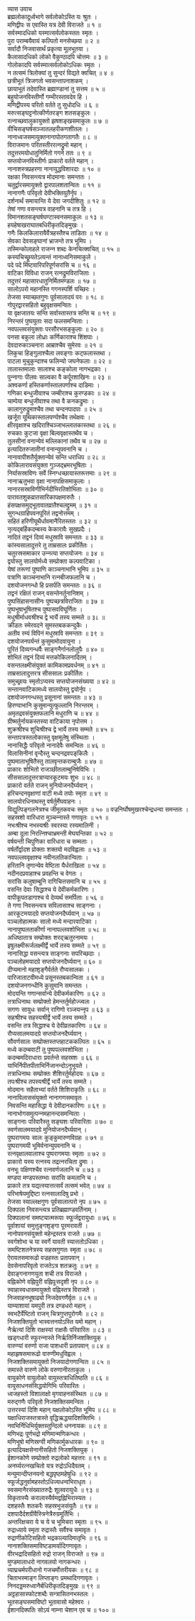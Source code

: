 व्यास उवाच  
ब्रह्मलोकादूर्ध्वभागे सर्वलोकोऽस्ति यः श्रुतः ।  
मणिद्वीपः स एवास्ति यत्र देवी विराजते ॥ १ ॥  
सर्वस्मादधिको यस्मात्सर्वलोकस्ततः स्मृतः ।  
पुरा पराम्बयैवायं कल्पितो मनसेच्छया ॥ २ ॥  
सर्वादौ निजवासार्थं प्रकृत्या मूलभूतया ।  
कैलासादधिको लोको वैकुण्ठादपि चोत्तमः ॥ ३ ॥  
गोलोकादपि सर्वस्मात्सर्वलोकोऽधिकः स्मृतः ।  
न तत्समं त्रिलोक्यां तु सुन्दरं विद्यते क्वचित् ॥ ४ ॥  
छत्रीभूतं त्रिजगतो भवसन्तापनाशकम् ।  
छायाभूतं तदेवास्ति ब्रह्माण्डानां तु सत्तम ॥ ५ ॥  
बहुयोजनविस्तीर्णो गम्भीरस्तावदेव हि ।  
मणिद्वीपस्य परितो वर्तते तु सुधोदधिः ॥ ६ ॥  
मरुत्सङ्‌घट्टनोत्कीर्णतरङ्‌ग शतसङ्‌कुलः ।  
रत्‍नाच्छवालुकायुक्तो झषशङ्‌खसमाकुलः ॥ ७ ॥  
वीचिसङ्‌घर्षसञ्जातलहरीकणशीतलः ।  
नानाध्वजसमायुक्तनानापोतगतागतैः ॥ ८ ॥  
विराजमानः परितस्तीररत्‍नद्रुमो महान् ।  
तदुत्तरमयोधातुनिर्मितो गगने ततः ॥ ९ ॥  
सप्तयोजनविस्तीर्णः प्राकारो वर्तते महान् ।  
नानाशस्त्रप्रहरणा नानायुद्धविशारदाः ॥ १० ॥  
रक्षका निवसन्त्यत्र मोदमानाः समन्ततः ।  
चतुर्द्वारसमायुक्तो द्वारपालशतान्वितः ॥ ११ ॥  
नानागणैः परिवृतो देवीभक्तियुतैर्नृप ।  
दर्शनार्थं समायान्ति ये देवा जगदीशितुः ॥ १२ ॥  
तेषां गणा वसन्त्यत्र वाहनानि च तत्र हि ।  
विमानशतसङ्‌घर्षघण्टास्वनसमाकुलः ॥ १३ ॥  
हयहेषाखराघातबधिरीकृतदिङ्‌मुखः ।  
गणैः किलकिलारावैर्वेत्रहस्तैश्च ताडिताः ॥ १४ ॥  
सेवका देवसङ्‌घानां भ्राजन्ते तत्र भूमिप ।  
तस्मिन्कोलाहले राजन्‍न शब्दः केनचित्क्वचित् ॥ १५ ॥  
कस्यचिच्छ्रूयतेऽत्यन्तं नानाध्वनिसमाकुले ।  
पदे पदे मिष्टवारिपरिपूर्णसरांसि च ॥ १६ ॥  
वाटिका विविधा राजन् रत्‍नद्रुमविराजिताः ।  
तदुत्तरं महासारधातुनिर्मितमण्डलः ॥ १७ ॥  
सालोऽपरो महानस्ति गगनस्पर्शि यच्छिरः ।  
तेजसा स्याच्छतगुणः पूर्वसालादयं परः ॥ १८ ॥  
गोपुरद्वारसहितो बहुवृक्षसमन्वितः ।  
या वृक्षजातयः सन्ति सर्वास्तास्तत्र सन्ति च ॥ १९ ॥  
निरन्तरं पुष्पयुताः सदा फलसमन्विताः ।  
नवपल्लवसंयुक्ताः परसौरभसङ्‌कुलाः ॥ २० ॥  
पनसा बकुला लोध्राः कर्णिकाराश्च शिंशपाः ।  
देवदारुकाञ्चनारा आम्राश्चैव सुमेरवः ॥ २१ ॥  
लिकुचा हिङ्‌गुलाश्चैला लवङ्‌गाः कट्फलास्तथा ।  
पाटला मुचुकुन्दाश्च फलिन्यो जघनेफलाः ॥ २२ ॥  
तालास्तमालाः सालाश्च कङ्‌कोला नागभद्रकाः ।  
पुन्‍नागाः पीलवः साल्वका वै कर्पूरशाखिनः ॥ २३ ॥  
अश्वकर्णा हस्तिकर्णास्तालपर्णाश्च दाडिमाः ।  
गणिका बन्धुजीवाश्च जम्बीराश्च कुरण्डकाः ॥ २४ ॥  
चाम्पेया बन्धुजीवाश्च तथा वै कनकद्रुमाः ।  
कालागुरुद्रुमाश्चैव तथा चन्दनपादपाः ॥ २५ ॥  
खर्जूरा यूथिकास्तालपर्ण्यश्चैव तथेक्षवः ।  
क्षीरवृक्षाश्च खदिराश्चिञ्जाभल्लातकास्तथा ॥ २६ ॥  
रुचकाः कुटजा वृक्षा बिल्ववृक्षास्तथैव च ।  
तुलसीनां वनान्येवं मल्लिकानां तथैव च ॥ २७ ॥  
इत्यादितरुजातीनां वनान्युपवनानि च ।  
नानावापीशतैर्युक्तान्येवं सन्ति धराधिप ॥ २८ ॥  
कोकिलारावसंयुक्ता गुञ्जद्‌भ्रमरभूषिताः ।  
निर्यासस्राविणः सर्वे स्निग्धच्छायास्तरूत्तमाः ॥ २९ ॥  
नानाऋतुभवा वृक्षा नानापक्षिसमाकुलाः ।  
नानारसस्राविणीभिर्नदीभिरतिशोभिताः ॥ ३० ॥  
पारावतशुकव्रातसारिकापक्षमारुतैः ।  
हंसपक्षसमुद्‌भूतावातव्रातैश्चलद्द्रुमम् ॥ ३१ ॥  
सुगन्धग्राहिपवनपूरितं तद्वनोत्तमम् ।  
सहितं हरिणीयूथैर्धावमानैरितस्ततः ॥ ३२ ॥  
नृत्यद्‌बर्हिकदम्बस्य केकारावैः सुखप्रदैः ।  
नादितं तद्वनं दिव्यं मधुस्रावि समन्ततः ॥ ३३ ॥  
कांस्यसालादुत्तरे तु ताम्रसालः प्रकीर्तितः ।  
चतुरस्रसमाकार उन्‍नत्या सप्तयोजनः ॥ ३४ ॥  
द्वयोस्तु सालयोर्मध्ये सम्प्रोक्ता कल्पवाटिका ।  
येषां तरूणां पुष्पाणि काञ्चनाभानि भूमिप ॥ ३५ ॥  
पत्राणि काञ्चनाभानि रत्‍नबीजफलानि च ।  
दशयोजनगन्धो हि प्रसर्पति समन्ततः ॥ ३६ ॥  
तद्वनं रक्षितं राजन् वसन्तेनर्तुनानिशम् ।  
पुष्पसिंहासनासीनः पुष्पच्छत्रविराजितः ॥ ३७ ॥  
पुष्पभूषाभूषितश्च पुष्पासवविघूर्णितः ।  
मधुश्रीर्माधवश्रीश्च द्वे भार्ये तस्य सम्मते ॥ ३८ ॥  
क्रीडतः स्मेरवदने सुमस्तबककन्दुकैः ।  
अतीव रम्यं विपिनं मधुस्रावि समन्ततः ॥ ३९ ॥  
दशयोजनपर्यन्तं कुसुमामोदवायुना ।  
पूरितं दिव्यगन्धर्वैः साङ्‌गनैर्गानलोलुपैः ॥ ४० ॥  
शोभितं तद्वनं दिव्यं मत्तकोकिलनादितम् ।  
वसन्तलक्ष्मीसंयुक्तं कामिकामप्रवर्धनम् ॥ ४१ ॥  
ताम्रसालादुत्तरत्र सीससालः प्रकीर्तितः ।  
समुच्छ्रायः स्मृतोऽप्यस्य सप्तयोजनसंख्यया ॥ ४२ ॥  
सन्तानवाटिकामध्ये सालयोस्तु द्वयोर्नृप ।  
दशयोजनगन्धस्तु प्रसूनानां समन्ततः ॥ ४३ ॥  
हिरण्याभानि कुसुमान्युत्फुल्लानि निरन्तरम् ।  
अमृतद्रवसंयुक्तफलानि मधुराणि च ॥ ४४ ॥  
ग्रीष्मर्तुर्नायकस्तस्या वाटिकाया नृपोत्तम ।  
शुक्रश्रीश्च शुचिश्रीश्च द्वे भार्ये तस्य सम्मते ॥ ४५ ॥  
सन्तापत्रस्तलोकास्तु वृक्षमूलेषु संस्थिताः ।  
नानासिद्धैः परिवृतो नानादेवैः समन्वितः ॥ ४६ ॥  
विलासिनीनां वृन्दैस्तु चन्दनद्रवपङ्‌किलैः ।  
पुष्पमालाभूषितैस्तु तालवृन्तकराम्बुजैः ॥ ४७ ॥  
प्राकारः शोभितो राजञ्छीतलाम्बुनिषेविभिः ।  
सीससालादुत्तरत्राप्यारकूटमयः शुभः ॥ ४८ ॥  
प्राकारो वर्तते राजन् मुनियोजनदैर्घ्यवान् ।  
हरिचन्दनवृक्षाणां वाटी मध्ये तयोः स्मृता ॥ ४९ ॥  
सालयोरधिनाथस्तु वर्षर्तुर्मेघवाहनः ।  
विद्युत्पिङ्‌गलनेत्रश्च जीमूतकवचः स्मृतः ॥ ५० ॥
वज्रनिर्घोषमुखरश्चेन्द्रधन्वा समन्ततः ।  
सहस्रशो वारिधारा मुञ्चन्‍नास्ते गणावृतः ॥ ५१ ॥  
नभःश्रीश्च नभस्यश्रीः स्वरस्या रस्यमालिनी ।  
अम्बा दुला निरत्‍निश्चाभ्रमन्ती मेघयन्तिका ॥ ५२ ॥  
वर्षयन्ती चिपुणिका वारिधारा च सम्मताः ।  
वर्षर्तोर्द्वादश प्रोक्ताः शक्तयो मदविह्वलाः ॥ ५३ ॥  
नवपल्लववृक्षाश्च नवीनलतिकान्विताः ।  
हरितानि तृणान्येव वेष्टिता यैर्धराखिला ॥ ५४ ॥  
नदीनदप्रवाहाश्च प्रवहन्ति च वेगतः ।  
सरांसि कलुषाम्बूनि रागिचित्तसमानि च ॥ ५५ ॥  
वसन्ति देवाः सिद्धाश्च ये देवीकर्मकारिणः ।  
वापीकूपतडागाश्च ये देव्यर्थं समर्पिताः ॥ ५६ ॥  
ते गणा निवसन्त्यत्र सविलासाश्च साङ्‌गनाः ।  
आरकूटमयादग्रे सप्तयोजनदैर्घ्यवान् ॥ ५७ ॥  
पञ्चलोहात्मकः सालो मध्ये मन्दारवाटिका ।  
नानापुष्पलताकीर्णा नानापल्लवशोभिता ॥ ५८ ॥  
अधिष्ठातात्र सम्प्रोक्तः शरद्‌ऋतुरनामयः ।  
इषुलक्ष्मीरूर्जलक्ष्मीर्द्वे भार्ये तस्य सम्मते ॥ ५९ ॥  
नानासिद्धा वसन्त्यत्र साङ्‌गनाः सपरिच्छदाः ।  
पञ्चलोहमयादग्रे सप्तयोजनदैर्घ्यवान् ॥ ६० ॥  
दीप्यमानो महाशृङ्‌गैर्वर्तते रौप्यसालकः ।  
पारिजाताटवीमध्ये प्रसूनस्तबकान्विता ॥ ६१ ॥  
दशयोजनगन्धीनि कुसुमानि समन्ततः ।  
मोदयन्ति गणान्सर्वान्ये देवीकर्मकारिणः ॥ ६२ ॥  
तत्राधिनाथः सम्प्रोक्तो हेमन्तर्तुर्महोज्ज्वलः ।  
सगणः सायुधः सर्वान् रागिणो रञ्जयन्‍नृप ॥ ६३ ॥  
सहश्रीश्च सहस्यश्रीर्द्वे भार्ये तस्य सम्मते ।  
वसन्ति तत्र सिद्धाश्च ये देवीव्रतकारिणः ॥ ६४ ॥  
रौप्यसालमयादग्रे सप्तयोजनदैर्घ्यवान् ।  
सौवर्णसालः सम्प्रोक्तस्तप्तहाटककल्पितः ॥ ६५ ॥  
मध्ये कदम्बवाटी तु पुष्पपल्लवशोभिता ।  
कदम्बमदिराधाराः प्रवर्तन्ते सहस्रशः ॥ ६६ ॥  
याभिर्निपीतपीताभिर्निजानन्दोऽनुभूयते ।  
तत्राधिनाथः सम्प्रोक्तः शैशिरर्तुर्महोदयः ॥ ६७ ॥  
तपःश्रीश्च तपस्यश्रीर्द्वे भार्ये तस्य सम्मते ।  
मोदमानः सहैताभ्यां वर्तते शिशिराकृतिः ॥ ६८ ॥  
नानाविलाससंयुक्तो नानागणसमावृतः ।  
निवसन्ति महासिद्धा ये देवीदानकारिणः ॥ ६९ ॥  
नानाभोगसमुत्पन्‍नमहानन्दसमन्विताः ।  
साङ्‌गनाः परिवारैस्तु सङ्‌घशः परिवारिताः ॥ ७० ॥  
स्वर्णसालमयादग्रे मुनियोजनदैर्घ्यवान् ।  
पुष्परागमयः सालः कुङ्‌कुमारुणविग्रहः ॥ ७१ ॥  
पुष्परागमयी भूमिर्वनान्युपवनानि च ।  
रत्‍नवृक्षालवालाश्च पुष्परागमयाः स्मृताः ॥ ७२ ॥  
प्राकारो यस्य रत्‍नस्य तद्रत्‍नरचिता द्रुमाः ।  
वनभूः पक्षिणश्चैव रत्‍नवर्णजलानि च ॥ ७३ ॥  
मण्डपा मण्डपस्तम्भाः सरांसि कमलानि च ।  
प्राकारे तत्र यद्यत्स्यात्तत्सर्वं तत्समं भवेत् ॥ ७४ ॥  
परिभाषेयमुद्दिष्टा रत्‍नसालादिषु प्रभो ।  
तेजसा स्याल्लक्षगुणः पूर्वसालात्परो नृप ॥ ७५ ॥  
दिक्पाला निवसन्त्यत्र प्रतिब्रह्माण्डवर्तिनाम् ।  
दिक्पालानां समष्ट्यात्मरूपाः स्फूर्जद्वरायुधाः ॥ ७६ ॥  
पूर्वाशायां समुत्तुङ्‌गशृङ्‌गा पूरमरावती ।  
नानोपवनसंयुक्तो महेन्द्रस्तत्र राजते ॥ ७७ ॥  
स्वर्गशोभा च या स्वर्गे यावती स्यात्ततोऽधिका ।  
समष्टिशतनेत्रस्य सहस्रगुणतः स्मृता ॥ ७८ ॥  
ऐरावतसमारूढो वज्रहस्तः प्रतापवान् ।  
देवसेनापरिवृतो राजतेऽत्र शतक्रतुः ॥ ७९ ॥  
देवाङ्‌गनागणयुता शची तत्र विराजते ।  
वह्निकोणे वह्निपुरी वह्निपूःसदृशी नृप ॥ ८० ॥  
स्वाहास्वधासमायुक्तो वह्निस्तत्र विराजते ।  
निजवाहनभूषाढ्यो निजदेवगणैर्वृतः ॥ ८१ ॥  
याम्याशायां यमपुरी तत्र दण्डधरो महान् ।  
स्वभटैर्वेष्टितो राजन् चित्रगुप्तपुरोगमैः ॥ ८२ ॥  
निजशक्तियुतो भास्वत्तनयोऽस्ति यमो महान् ।  
नैर्ऋत्यां दिशि राक्षस्यां राक्षसैः परिवारितः ॥ ८३ ॥  
खड्गधारी स्फुरन्‍नास्ते निर्ऋतिर्निजशक्तियुक् ।  
वारुण्यां वरुणो राजा पाशधारी प्रतापवान् ॥ ८४ ॥  
महाझषसमारूढो वारुणीमधुविह्वलः ।  
निजशक्तिसमायुक्तो निजयादोगणान्वितः ॥ ८५ ॥  
समास्ते वारुणे लोके वरुणानीरताकुलः ।  
वायुकोणे वायुलोको वायुस्तत्राधितिष्ठति ॥ ८६ ॥  
वायुसाधनसंसिद्धयोगिभिः परिवारितः ।  
ध्वजहस्तो विशालाक्षो मृगवाहनसंस्थितः ॥ ८७ ॥  
मरुद्‌गणैः परिवृतो निजशक्तिसमन्वितः ।  
उत्तरस्यां दिशि महान् यक्षलोकोऽस्ति भूमिप ॥ ८८ ॥  
यक्षाधिराजस्तत्रास्ते वृद्धिऋद्ध्यादिशक्तिभिः ।  
नवभिर्निधिभिर्युक्तस्तुन्दिलो धननायकः ॥ ८९ ॥  
मणिभद्रः पूर्णभद्रो मणिमान्मणिकन्धरः ।  
मणिभूषो मणिस्रग्वी मणिकार्मुकधारकः ॥ ९० ॥  
इत्यादियक्षसेनानीसहितो निजशक्तियुक् ।  
ईशानकोणे सम्प्रोक्तो रुद्रलोको महत्तरः ॥ ९१ ॥  
अनर्घ्यरत्‍नखचितो यत्र रुद्रोऽधिदैवतम् ।  
मन्युमान्दीप्तनयनो बद्धपृष्ठमहेषुधिः ॥ ९२ ॥  
स्फूर्जद्धनुर्वामहस्तोऽधिज्यधन्वभिराधृतः ।  
स्वसमानैरसंख्यातरुद्रैः शूलवरायुधैः ॥ ९३ ॥  
विकृतास्यैः करालास्यैर्वमद्वह्निभिरास्यतः ।  
दशहस्तैः शतकरैः सहस्रभुजसंयुतैः ॥ ९४ ॥  
दशपादैर्दशग्रीवैस्त्रिनेत्रैरुग्रमूर्तिभिः ।  
अन्तरिक्षचरा ये च ये च भूमिचरा स्मृताः ॥ ९५ ॥  
रुद्राध्याये स्मृता रुद्रास्तैः सर्वैश्च समावृतः ।  
रुद्राणीकोटिसहितो भद्रकाल्यादिमातृभिः ॥ ९६ ॥  
नानाशक्तिसमाविष्टडामर्यादिगणावृतः ।  
वीरभद्रादिसहितो रुद्रो राजन् विराजते ॥ ९७ ॥  
मुण्डमालाधरो नागवलयो नागकन्धरः ।  
व्याघ्रचर्मपरीधानो गजचर्मोत्तरीयकः ॥ ९८ ॥  
चिताभस्माङ्‌ग लिप्ताङ्‌गः प्रमथादिगणावृतः ।  
निनदड्डमरुध्वानैर्बधिरीकृतदिङ्‌मुखः ॥ ९९ ॥  
अट्टहासास्फोटशब्दैः सन्त्रासितनभस्तलः ।  
भूतसङ्‌घसमाविष्टो भूतावासो महेश्वरः ।  
ईशानदिक्पतिः सोऽयं नाम्ना चेशान एव च ॥ १०० ॥
